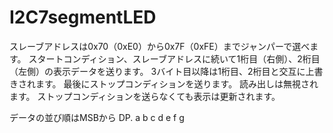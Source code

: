 # I2C7segmentLED

スレーブアドレスは0x70（0xE0）から0x7F（0xFE）までジャンパーで選べます。
スタートコンディション、スレーブアドレスに続いて1桁目（右側）、2桁目（左側）の表示データを送ります。
3バイト目以降は1桁目、2桁目と交互に上書きされます。
最後にストップコンディションを送ります。
読み出しは無視されます。
ストップコンディションを送らなくても表示は更新されます。

データの並び順はMSBから
DP. a b c d e f g
